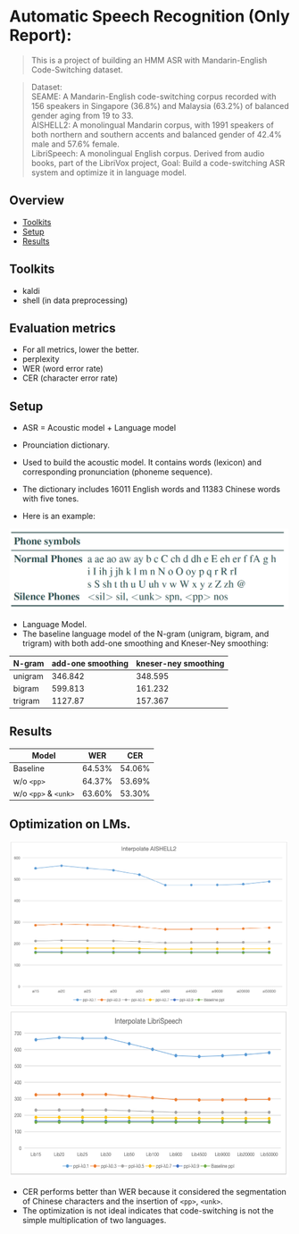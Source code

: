 # Automatic Speech Recognition (Only Report):   
> This is a project of building an HMM ASR with Mandarin-English Code-Switching dataset.  
  
> Dataset:  
> SEAME: A Mandarin-English code-switching corpus recorded with 156 speakers in Singapore (36.8%) and Malaysia (63.2%) of balanced gender aging from 19 to 33.  
> AISHELL2: A monolingual Mandarin corpus, with 1991 speakers of both northern and southern accents and balanced gender of 42.4% male and 57.6% female.  
> LibriSpeech: A monolingual English corpus. Derived from audio books, part of the LibriVox project,
> Goal: Build a code-switching ASR system and optimize it in language model.   
  

## Overview
* [Toolkits](#toolkits) 
* [Setup](#setup)  
* [Results](#results)

## Toolkits
* kaldi  
* shell (in data preprocessing)  

## Evaluation metrics
* For all metrics, lower the better.
* perplexity  
* WER (word error rate)  
* CER (character error rate)  

## Setup   
* ASR = Acoustic model + Language model  

* Prounciation dictionary.  
* Used to build the acoustic model. It contains words (lexicon) and corresponding pronunciation (phoneme sequence).  
* The dictionary includes 16011 English words and 11383 Chinese words with five tones.
* Here is an example:

<img src="./img/pro_dict.png" alt="Kitten"
	title="Normal Phones, Silence Phones, unknown sound(unk), and noise(nos)" width="500"  />

* Language Model.  
* The baseline language model of the N-gram (unigram, bigram, and trigram) with both add-one smoothing and Kneser-Ney smoothing:  

N-gram    | add-one smoothing    | kneser-ney smoothing
----------| -------------------- | --------------------
unigram   |   346.842            |   348.595
bigram    |   599.813            |   161.232
trigram   |   1127.87            |   157.367


## Results 
 
Model        | WER           | CER
------------ | ------------- | -------------
Baseline     | 64.53%        | 54.06%
w/o `<pp>`   | 64.37%        | 53.69%
w/o `<pp>` & `<unk>` | 63.60% | 53.30%



## Optimization on LMs.  

<img src="./img/inter1.png" alt="Kitten"
	title="Perplexities of interpolated AISHELL2" width="500" height="300"  />
<img src="./img/inter2.png" alt="Kitten"
	title="Perplexities of interpolated LibriSpeech" width="500" height="300" />

* CER performs better than WER because it considered the segmentation of Chinese characters and the insertion of `<pp>`, `<unk>`.  
* The optimization is not ideal indicates that code-switching is not the simple multiplication of two languages.
